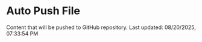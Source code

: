 # Auto Push File

Content that will be pushed to GitHub repository.
Last updated: 08/20/2025, 07:33:54 PM